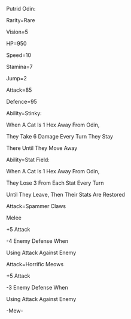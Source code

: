 Putrid Odin:

Rarity=Rare

Vision=5

HP=950

Speed=10

Stamina=7

Jump=2

Attack=85

Defence=95

Ability=Stinky:

When A Cat Is 1 Hex Away From Odin,

They Take 6 Damage Every Turn They Stay

There Until They Move Away

Ability=Stat Field:

When A Cat Is 1 Hex Away From Odin,

They Lose 3 From Each Stat Every Turn

Until They Leave, Then Their Stats Are Restored

Attack=Spammer Claws 

Melee

+5 Attack

-4 Enemy Defense When 

Using Attack Against Enemy

Attack=Horrific Meows

+5 Attack

-3 Enemy Defense When

Using Attack Against Enemy

-Mew-
